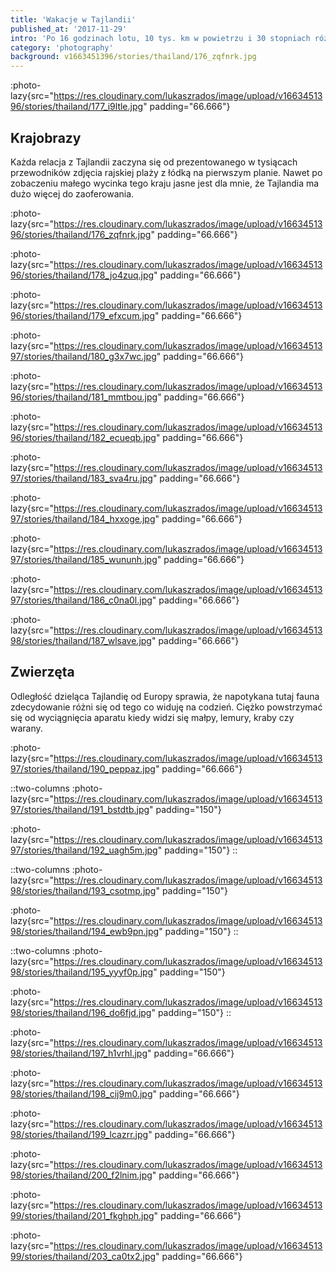 ```yaml
---
title: 'Wakacje w Tajlandii'
published_at: '2017-11-29'
intro: 'Po 16 godzinach lotu, 10 tys. km w powietrzu i 30 stopniach różnicy temperatur wylądowaliśmy w Tajlandii. Przez dwa tygodnie zwiedziliśmy północ, centrum i południe kraju, odpoczywając i fotografując.'
category: 'photography'
background: v1663451396/stories/thailand/176_zqfnrk.jpg
---
```


:photo-lazy{src="https://res.cloudinary.com/lukaszrados/image/upload/v1663451396/stories/thailand/177_i9ltle.jpg" padding="66.666"}

## Krajobrazy

Każda relacja z Tajlandii zaczyna się od prezentowanego w tysiącach przewodników zdjęcia rajskiej plaży z łódką na pierwszym planie. Nawet po zobaczeniu małego wycinka tego kraju jasne jest dla mnie, że Tajlandia ma dużo więcej do zaoferowania.

:photo-lazy{src="https://res.cloudinary.com/lukaszrados/image/upload/v1663451396/stories/thailand/176_zqfnrk.jpg" padding="66.666"}

:photo-lazy{src="https://res.cloudinary.com/lukaszrados/image/upload/v1663451396/stories/thailand/178_jo4zuq.jpg" padding="66.666"}

:photo-lazy{src="https://res.cloudinary.com/lukaszrados/image/upload/v1663451396/stories/thailand/179_efxcum.jpg" padding="66.666"}

:photo-lazy{src="https://res.cloudinary.com/lukaszrados/image/upload/v1663451397/stories/thailand/180_g3x7wc.jpg" padding="66.666"}

:photo-lazy{src="https://res.cloudinary.com/lukaszrados/image/upload/v1663451396/stories/thailand/181_mmtbou.jpg" padding="66.666"}

:photo-lazy{src="https://res.cloudinary.com/lukaszrados/image/upload/v1663451396/stories/thailand/182_ecueqb.jpg" padding="66.666"}

:photo-lazy{src="https://res.cloudinary.com/lukaszrados/image/upload/v1663451397/stories/thailand/183_sva4ru.jpg" padding="66.666"}

:photo-lazy{src="https://res.cloudinary.com/lukaszrados/image/upload/v1663451397/stories/thailand/184_hxxoge.jpg" padding="66.666"}

:photo-lazy{src="https://res.cloudinary.com/lukaszrados/image/upload/v1663451397/stories/thailand/185_wununh.jpg" padding="66.666"}

:photo-lazy{src="https://res.cloudinary.com/lukaszrados/image/upload/v1663451397/stories/thailand/186_c0na0l.jpg" padding="66.666"}

:photo-lazy{src="https://res.cloudinary.com/lukaszrados/image/upload/v1663451398/stories/thailand/187_wlsave.jpg" padding="66.666"}

## Zwierzęta

Odległość dzieląca Tajlandię od Europy sprawia, że napotykana tutaj fauna zdecydowanie różni się od tego co widuję na codzień. Ciężko powstrzymać się od wyciągnięcia aparatu kiedy widzi się małpy, lemury, kraby czy warany.

:photo-lazy{src="https://res.cloudinary.com/lukaszrados/image/upload/v1663451397/stories/thailand/190_peppaz.jpg" padding="66.666"}

::two-columns
:photo-lazy{src="https://res.cloudinary.com/lukaszrados/image/upload/v1663451397/stories/thailand/191_bstdtb.jpg" padding="150"}

:photo-lazy{src="https://res.cloudinary.com/lukaszrados/image/upload/v1663451397/stories/thailand/192_uagh5m.jpg" padding="150"}
::

::two-columns
:photo-lazy{src="https://res.cloudinary.com/lukaszrados/image/upload/v1663451398/stories/thailand/193_csotmp.jpg" padding="150"}

:photo-lazy{src="https://res.cloudinary.com/lukaszrados/image/upload/v1663451398/stories/thailand/194_ewb9pn.jpg" padding="150"}
::

::two-columns
:photo-lazy{src="https://res.cloudinary.com/lukaszrados/image/upload/v1663451398/stories/thailand/195_yyyf0p.jpg" padding="150"}

:photo-lazy{src="https://res.cloudinary.com/lukaszrados/image/upload/v1663451398/stories/thailand/196_do6fjd.jpg" padding="150"}
::

:photo-lazy{src="https://res.cloudinary.com/lukaszrados/image/upload/v1663451398/stories/thailand/197_h1vrhl.jpg" padding="66.666"}

:photo-lazy{src="https://res.cloudinary.com/lukaszrados/image/upload/v1663451398/stories/thailand/198_cij9m0.jpg" padding="66.666"}

:photo-lazy{src="https://res.cloudinary.com/lukaszrados/image/upload/v1663451398/stories/thailand/199_lcazrr.jpg" padding="66.666"}

:photo-lazy{src="https://res.cloudinary.com/lukaszrados/image/upload/v1663451398/stories/thailand/200_f2lnim.jpg" padding="66.666"}

:photo-lazy{src="https://res.cloudinary.com/lukaszrados/image/upload/v1663451399/stories/thailand/201_fkghph.jpg" padding="66.666"}

:photo-lazy{src="https://res.cloudinary.com/lukaszrados/image/upload/v1663451399/stories/thailand/203_ca0tx2.jpg" padding="66.666"}
